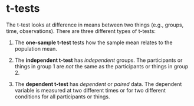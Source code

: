 # t-tests




The t-test looks at difference in means between two things (e.g., groups, time, observations). There are three different types of t-tests:

1.  The **one-sample t-test** tests how the sample mean relates to the population mean.

2.  The **independent t-test** has *independent* groups. The participants or things in group 1 are *not* the same as the participants or things in group 2.

3.  The **dependent t-test** has *dependent* or *paired* data. The dependent variable is measured at two different times or for two different conditions for all participants or things.
